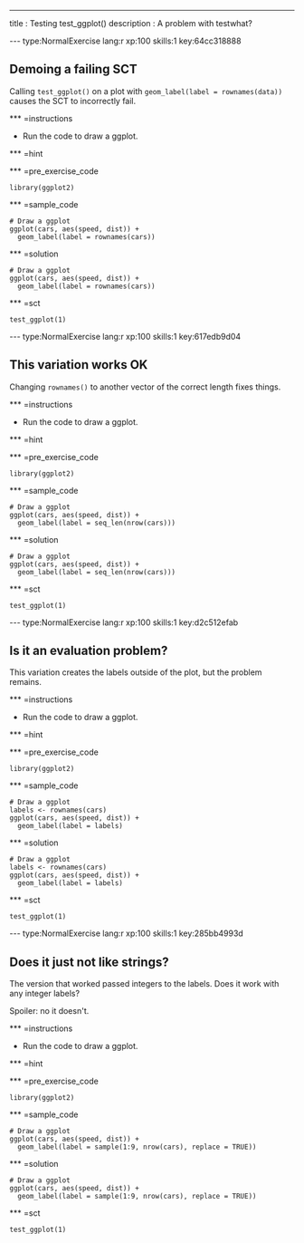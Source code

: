 ---
title       : Testing test_ggplot() 
description : A problem with testwhat?

--- type:NormalExercise lang:r xp:100 skills:1 key:64cc318888
## Demoing a failing SCT

Calling `test_ggplot()` on a plot with `geom_label(label = rownames(data))` causes the SCT to incorrectly fail.

*** =instructions

- Run the code to draw a ggplot.

*** =hint

*** =pre_exercise_code
```{r}
library(ggplot2)
```

*** =sample_code
```{r}
# Draw a ggplot
ggplot(cars, aes(speed, dist)) + 
  geom_label(label = rownames(cars))
```

*** =solution
```{r}
# Draw a ggplot
ggplot(cars, aes(speed, dist)) + 
  geom_label(label = rownames(cars))
```

*** =sct
```{r}
test_ggplot(1)
```

--- type:NormalExercise lang:r xp:100 skills:1 key:617edb9d04
## This variation works OK

Changing `rownames()` to another vector of the correct length fixes things.

*** =instructions

- Run the code to draw a ggplot.

*** =hint

*** =pre_exercise_code
```{r}
library(ggplot2)
```

*** =sample_code
```{r}
# Draw a ggplot
ggplot(cars, aes(speed, dist)) + 
  geom_label(label = seq_len(nrow(cars)))
```

*** =solution
```{r}
# Draw a ggplot
ggplot(cars, aes(speed, dist)) + 
  geom_label(label = seq_len(nrow(cars)))
```

*** =sct
```{r}
test_ggplot(1)
```

--- type:NormalExercise lang:r xp:100 skills:1 key:d2c512efab
## Is it an evaluation problem?

This variation creates the labels outside of the plot, but the problem remains.

*** =instructions

- Run the code to draw a ggplot.

*** =hint

*** =pre_exercise_code
```{r}
library(ggplot2)
```

*** =sample_code
```{r}
# Draw a ggplot
labels <- rownames(cars)
ggplot(cars, aes(speed, dist)) + 
  geom_label(label = labels)
```

*** =solution
```{r}
# Draw a ggplot
labels <- rownames(cars)
ggplot(cars, aes(speed, dist)) + 
  geom_label(label = labels)
```

*** =sct
```{r}
test_ggplot(1)
```

--- type:NormalExercise lang:r xp:100 skills:1 key:285bb4993d
## Does it just not like strings?

The version that worked passed integers to the labels. Does it work with any integer labels?

Spoiler: no it doesn't.

*** =instructions

- Run the code to draw a ggplot.

*** =hint

*** =pre_exercise_code
```{r}
library(ggplot2)
```

*** =sample_code
```{r}
# Draw a ggplot
ggplot(cars, aes(speed, dist)) + 
  geom_label(label = sample(1:9, nrow(cars), replace = TRUE))
```

*** =solution
```{r}
# Draw a ggplot
ggplot(cars, aes(speed, dist)) + 
  geom_label(label = sample(1:9, nrow(cars), replace = TRUE))
```

*** =sct
```{r}
test_ggplot(1)
```